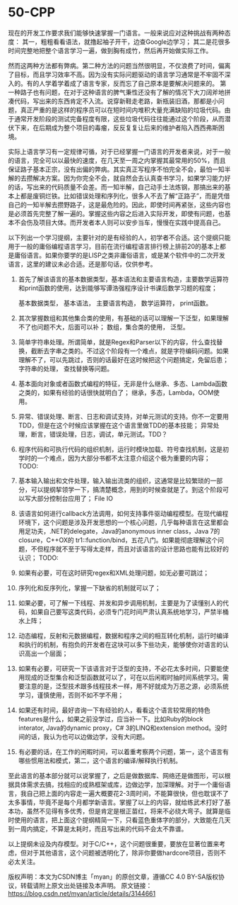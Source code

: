 # 50-CPP

现在的开发工作要求我们能够快速掌握一门语言。一般来说应对这种挑战有两种态度：
其一，粗粗看看语法，就撸起袖子开干，边查Google边学习；
其二是花很多时间完整地把整个语言学习一遍，做到胸有成竹，然后再开始做实际工作。

然而这两种方法都有弊病。第二种方法的问题当然很明显，不仅浪费了时间，偏离了目标，而且学习效率不高。因为没有实际问题驱动的语言学习通常是不牢固不深入的。有的人学着学着成了语言专家，反而忘了自己原本是要解决问题来的。
第一种路子也有问题，在对于这种语言的脾气秉性还没有了解的情况下大刀阔斧地拼凑代码，写出来的东西肯定不入流。说穿新鞋走老路，新瓶装旧酒，那都是小问题，真正严重的是这样的程序员可以在短时间内堆积大量充满缺陷的垃圾代码。由于通常开发阶段的测试完备程度有限，这些垃圾代码往往能通过这个阶段，从而潜伏下来，在后期成为整个项目的毒瘤，反反复复让后来的维护者陷入西西弗斯困境。

实际上语言学习有一定规律可循，对于已经掌握一门语言的开发者来说，对于一般的语言，完全可以以最快的速度，在几天至一周之内掌握其最常用的50%，而且保证路子基本正宗，没有出偏的弊病。其实真正写程序不怕完全不会，最怕一知半解的去攒解决方案。因为你完全不会，就自然会去认真查书学习，如果学习能力好的话，写出来的代码质量不会差。而一知半解，自己动手土法炼钢，那搞出来的基本上都是废铜烂铁。比如错误处理和序列化，很多人不去了解“正路子”，而是凭借自己的一知半解去攒野路子，这是最危险的。因此，即使时间再紧张，这些内容也是必须首先完整了解一遍的。掌握这些内容之后进入实际开发，即使有问题，也基本不会伤及项目大体。而开发者本人则可以安步当车，慢慢在实践中提高自己。

以下列出一个学习提纲，主要针对的是有经验的人，初学者不合适。这个提纲只能用于一般的庸俗编程语言学习，目前在流行编程语言排行榜上排前20的基本上都是庸俗语言。如果你要学的是LISP之类非庸俗语言，或是某个软件中的二次开发语言，这里的建议未必合适。还是那句话，仅供参考。

 

1. 首先了解该语言的基本数据类型，基本语法和主要语言构造，主要数学运算符和print函数的使用，达到能够写谭浩强程序设计书课后数学习题的程度；

    基本数据类型， 基本语法， 主要语言构造， 数学运算符， print函数。

2. 其次掌握数组和其他集合类的使用，有基础的话可以理解一下泛型，如果理解不了也问题不大，后面可以补；
    数组，集合类的使用， 泛型。

3. 简单字符串处理。所谓简单，就是Regex和Parser以下的内容，什么查找替换，截断去字串之类的。不过这个阶段有一个难点，就是字符编码问题。如果理解不了，可以先跳过，否则的话最好在这时候把这个问题搞定，免留后患；
    字符串的处理， 查找替换等问题。

4. 基本面向对象或者函数式编程的特征，无非是什么继承、多态、Lambda函数之类的，如果有经验的话很快就明白了；
    继承，多态，Lambda，OOM使用。

5. 异常、错误处理、断言、日志和调试支持，对单元测试的支持。你不一定要用TDD，但是在这个时候应该掌握在这个语言里做TDD的基本技能；
    异常处理，断言，错误处理，日志，调试，单元测试。TDD？

6. 程序代码和可执行代码的组织机制，运行时模块加载、符号查找机制，这是初学时的一个难点，因为大部分书都不太注意介绍这个极为重要的内容；
    TODO:

7. 基本输入输出和文件处理，输入输出流类的组织，这通常是比较繁琐的一部分，可以提纲挈领学一下，搞清楚概念，用到的时候查就是了。到这个阶段可以写大部分控制台应用了；
    File IO

8. 该语言如何进行callback方法调用，如何支持事件驱动编程模型。在现代编程环境下，这个问题是涉及开发思想的一个核心问题，几乎每种语言在这里都会用足功夫，.NET的delegate，Java的anonymous inner class，Java 7的closure，C++OX的 tr1::function/bind，五花八门。如果能彻底理解这个问题，不但程序就不至于写得太走样，而且对该语言的设计思路也能有比较好的认识；
    TODO:

9. 如果有必要，可在这时研究regex和XML处理问题，如无必要可跳过；

10. 序列化和反序列化，掌握一下缺省的机制就可以了；

11. 如果必要，可了解一下线程、并发和异步调用机制，主要是为了读懂别人的代码，如果自己要写这类代码，必须专门花时间严肃认真系统地学习，严禁半桶水上阵；

12. 动态编程，反射和元数据编程，数据和程序之间的相互转化机制，运行时编译和执行的机制，有抱负的开发者在这块可以多下些功夫，能够使你对语言的认识高出一个层面；

13. 如果有必要，可研究一下该语言对于泛型的支持，不必花太多时间，只要能使用现成的泛型集合和泛型函数就可以了，可在以后闲暇时抽时间系统学习。需要注意的是，泛型技术跟多线程技术一样，用不好就成为万恶之源，必须系统学习，谨慎使用，否则不如不学不用；

14. 如果还有时间，最好咨询一下有经验的人，看看这个语言较常用的特色features是什么，如果之前没学过，应当补一下。比如Ruby的block interator, Java的dynamic proxy，C# 3的LINQ和extension method。没时间的话，我认为也可以边做边学，没有大问题。

15. 有必要的话，在工作的闲暇时间，可以着重考察两个问题，第一，这个语言有哪些惯用法和模式，第二，这个语言的编译/解释执行机制。

至此语言的基本部分就可以说掌握了，之后是做数据库、网络还是做图形，可以根据具体需求去搞，找相应的成熟框架或库，边做边学，加深理解。对于一个庸俗语言，我自己把上面的内容走一遍大概要花2-3周时间，不能算很快，但也耽误不了太多事情，毕竟不是每个月都学新语言。掌握了以上的内容，就给练武术打好了基本功，虽然不见得有多优秀，但是肯定是根正苗红，将来不必绕大弯子。就算是临时使用的语言，把上面这个提纲精简一下，只看蓝色重体字的部分，大致能在几天到一周内搞定，不算是太耗时，而且写出来的代码不会太不靠谱。

以上提纲未设及内存模型。对于C/C++，这个问题很重要，要放在显著位置来考虑，但对于其他语言，这个问题被透明化了，除非你要做hardcore项目，否则不必太关注。

版权声明：本文为CSDN博主「myan」的原创文章，遵循CC 4.0 BY-SA版权协议，转载请附上原文出处链接及本声明。
原文链接：https://blog.csdn.net/myan/article/details/3144661
